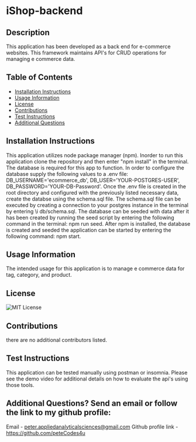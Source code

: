 # iShop-backend

## Description
This application has been developed as a back end for e-commerce websites. This framework maintains API's for CRUD operations for managing e commerce data.

## Table of Contents
- [Installation Instructions](#Installation-Instructions)
- [Usage Information](#Usage-Information)
- [License](#License)
- [Contributions](#Contributions)
- [Test Instructions](#Test-Instructions)
- [Additional Questions](#additional-questions-send-an-email-or-follow-the-link-to-my-github-profile)

## Installation Instructions
This application utilizes node package manager (npm). Inorder to run this application clone the repository and then enter "npm install" in the terminal. The database is required  for this app to function. In order to configure the database supply the following values to a .env file: DB_USERNAME='ecommerce_db', DB_USER='YOUR-POSTGRES-USER', DB_PASSWORD='YOUR-DB-Password'. Once the .env file is created in the root directory and configured with the previously listed necessary data, create the databse using the schema.sql file. The schema.sql file can be executed by creating a connection to your postgres instance in the terminal by entering \i db/schema.sql. The database can be seeded with data after it has been created by running the seed script by entering the following command in the terminal: npm run seed. After npm is installed, the database is created and seeded the application can be started by entering the following command: npm start.

## Usage Information
The intended usage for this application is to manage e commerce data for tag, category, and product. 

## License
![MIT License](https://img.shields.io/badge/License-MIT-yellow.svg)

## Contributions
there are no additional contributors listed.

## Test Instructions
This application can be tested manually using postman or insomnia. Please see the demo video for additional details on how to evaluate the api's using those tools.

## Additional Questions? Send an email or follow the link to my github profile:
Email - peter.appliedanalyticalsciences@gmail.com 
Github profile link - https://github.com/peteCodes4u
